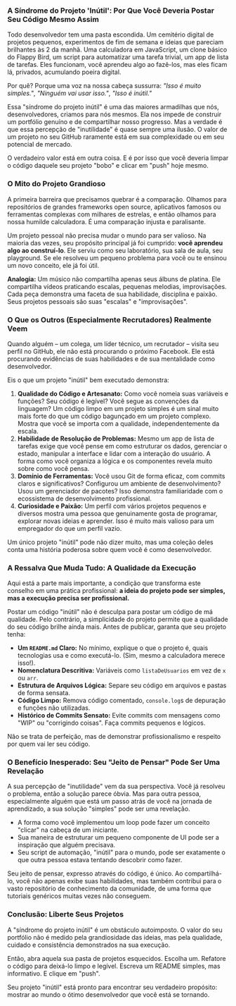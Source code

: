 ### A Síndrome do Projeto 'Inútil': Por Que Você Deveria Postar Seu Código Mesmo Assim

Todo desenvolvedor tem uma pasta escondida. Um cemitério digital de projetos pequenos, experimentos de fim de semana e ideias que pareciam brilhantes às 2 da manhã. Uma calculadora em JavaScript, um clone básico do Flappy Bird, um script para automatizar uma tarefa trivial, um app de lista de tarefas. Eles funcionam, você aprendeu algo ao fazê-los, mas eles ficam lá, privados, acumulando poeira digital.

Por quê? Porque uma voz na nossa cabeça sussurra: *"Isso é muito simples."*, *"Ninguém vai usar isso."*, *"Isso é inútil."*

Essa "síndrome do projeto inútil" é uma das maiores armadilhas que nós, desenvolvedores, criamos para nós mesmos. Ela nos impede de construir um portfólio genuíno e de compartilhar nosso progresso. Mas a verdade é que essa percepção de "inutilidade" é quase sempre uma ilusão. O valor de um projeto no seu GitHub raramente está em sua complexidade ou em seu potencial de mercado.

O verdadeiro valor está em outra coisa. E é por isso que você deveria limpar o código daquele seu projeto "bobo" e clicar em "push" hoje mesmo.

### O Mito do Projeto Grandioso

A primeira barreira que precisamos quebrar é a comparação. Olhamos para repositórios de grandes frameworks open source, aplicativos famosos ou ferramentas complexas com milhares de estrelas, e então olhamos para nossa humilde calculadora. É uma comparação injusta e paralisante.

Um projeto pessoal não precisa mudar o mundo para ser valioso. Na maioria das vezes, seu propósito principal já foi cumprido: **você aprendeu algo ao construí-lo**. Ele serviu como seu laboratório, sua sala de aula, seu playground. Se ele resolveu um pequeno problema para você ou te ensinou um novo conceito, ele já foi útil.

**Analogia:** Um músico não compartilha apenas seus álbuns de platina. Ele compartilha vídeos praticando escalas, pequenas melodias, improvisações. Cada peça demonstra uma faceta de sua habilidade, disciplina e paixão. Seus projetos pessoais são suas "escalas" e "improvisações".

### O Que os Outros (Especialmente Recrutadores) Realmente Veem

Quando alguém – um colega, um líder técnico, um recrutador – visita seu perfil no GitHub, ele não está procurando o próximo Facebook. Ele está procurando evidências de suas habilidades e de sua mentalidade como desenvolvedor.

Eis o que um projeto "inútil" bem executado demonstra:

1.  **Qualidade do Código e Artesanato:** Como você nomeia suas variáveis e funções? Seu código é legível? Você segue as convenções da linguagem? Um código limpo em um projeto simples é um sinal muito mais forte do que um código bagunçado em um projeto complexo. Mostra que você se importa com a qualidade, independentemente da escala.
2.  **Habilidade de Resolução de Problemas:** Mesmo um app de lista de tarefas exige que você pense em como estruturar os dados, gerenciar o estado, manipular a interface e lidar com a interação do usuário. A forma como você organiza a lógica e os componentes revela muito sobre como você pensa.
3.  **Domínio de Ferramentas:** Você usou Git de forma eficaz, com commits claros e significativos? Configurou um ambiente de desenvolvimento? Usou um gerenciador de pacotes? Isso demonstra familiaridade com o ecossistema de desenvolvimento profissional.
4.  **Curiosidade e Paixão:** Um perfil com vários projetos pequenos e diversos mostra uma pessoa que genuinamente gosta de programar, explorar novas ideias e aprender. Isso é muito mais valioso para um empregador do que um perfil vazio.

Um único projeto "inútil" pode não dizer muito, mas uma coleção deles conta uma história poderosa sobre quem você é como desenvolvedor.

### A Ressalva Que Muda Tudo: A Qualidade da Execução

Aqui está a parte mais importante, a condição que transforma este conselho em uma prática profissional: **a ideia do projeto pode ser simples, mas a execução precisa ser profissional.**

Postar um código "inútil" não é desculpa para postar um código de má qualidade. Pelo contrário, a simplicidade do projeto permite que a qualidade do seu código brilhe ainda mais. Antes de publicar, garanta que seu projeto tenha:

*   **Um `README.md` Claro:** No mínimo, explique o que o projeto é, quais tecnologias usa e como executá-lo. (Sim, mesmo a calculadora merece isso!).
*   **Nomenclatura Descritiva:** Variáveis como `listaDeUsuarios` em vez de `x` ou `arr`.
*   **Estrutura de Arquivos Lógica:** Separe seu código em arquivos e pastas de forma sensata.
*   **Código Limpo:** Remova código comentado, `console.log`s de depuração e funções não utilizadas.
*   **Histórico de Commits Sensato:** Evite commits com mensagens como "WIP" ou "corrigindo coisas". Faça commits pequenos e lógicos.

Não se trata de perfeição, mas de demonstrar profissionalismo e respeito por quem vai ler seu código.

### O Benefício Inesperado: Seu "Jeito de Pensar" Pode Ser Uma Revelação

A sua percepção de "inutilidade" vem da sua perspectiva. Você já resolveu o problema, então a solução parece óbvia. Mas para outra pessoa, especialmente alguém que está um passo atrás de você na jornada de aprendizado, a sua solução "simples" pode ser uma revelação.

*   A forma como você implementou um loop pode fazer um conceito "clicar" na cabeça de um iniciante.
*   Sua maneira de estruturar um pequeno componente de UI pode ser a inspiração que alguém precisava.
*   Seu script de automação, "inútil" para o mundo, pode ser exatamente o que outra pessoa estava tentando descobrir como fazer.

Seu jeito de pensar, expresso através do código, é único. Ao compartilhá-lo, você não apenas exibe suas habilidades, mas também contribui para o vasto repositório de conhecimento da comunidade, de uma forma que tutoriais genéricos muitas vezes não conseguem.

### Conclusão: Liberte Seus Projetos

A "síndrome do projeto inútil" é um obstáculo autoimposto. O valor do seu portfólio não é medido pela grandiosidade das ideias, mas pela qualidade, cuidado e consistência demonstrados na sua execução.

Então, abra aquela sua pasta de projetos esquecidos. Escolha um. Refatore o código para deixá-lo limpo e legível. Escreva um README simples, mas informativo. E clique em "push".

Seu projeto "inútil" está pronto para encontrar seu verdadeiro propósito: mostrar ao mundo o ótimo desenvolvedor que você está se tornando.